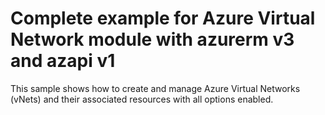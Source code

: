 # Complete example for Azure Virtual Network module with azurerm v3 and azapi v1

This sample shows how to create and manage Azure Virtual Networks (vNets) and their associated resources with all options enabled.
